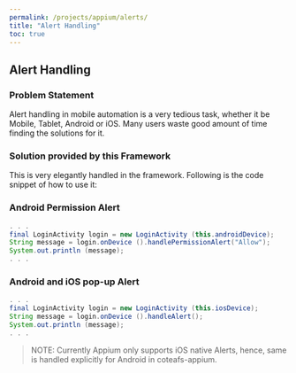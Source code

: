 ```yaml
---
permalink: /projects/appium/alerts/
title: "Alert Handling"
toc: true
---
```


## Alert Handling

### Problem Statement

Alert handling in mobile automation is a very tedious task, whether it be Mobile, Tablet, Android or iOS. Many users waste good amount of time finding the solutions for it.

### Solution provided by this Framework

This is very elegantly handled in the framework. Following is the code snippet of how to use it:

### Android Permission Alert

```java
. . .
final LoginActivity login = new LoginActivity (this.androidDevice);
String message = login.onDevice ().handlePermissionAlert("Allow");
System.out.println (message);
. . .
```

### Android and iOS pop-up Alert

```java
. . .
final LoginActivity login = new LoginActivity (this.iosDevice);
String message = login.onDevice ().handleAlert();
System.out.println (message);
. . .
```

> NOTE:
Currently Appium only supports iOS native Alerts, hence, same is handled explicitly for Android in coteafs-appium.
